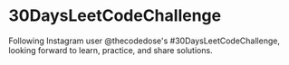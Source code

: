 # 30DaysLeetCodeChallenge
Following Instagram user @thecodedose's #30DaysLeetCodeChallenge, looking forward to learn, practice, and share solutions.
